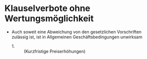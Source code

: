 # Klauselverbote ohne Wertungsmöglichkeit

- Auch soweit eine Abweichung von den gesetzlichen Vorschriften zulässig ist, ist in Allgemeinen Geschäftsbedingungen unwirksam <dl style="font-weight:normal;font-style:normal;text-decoration:none;"><dt>1.</dt><dd style="font-weight:normal;font-style:normal;text-decoration:none;"><div>(Kurzfristige Preiserhöhungen)

